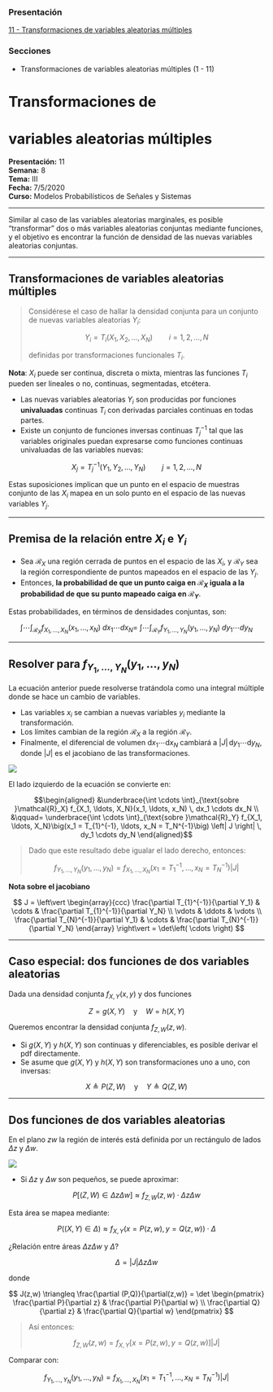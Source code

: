 
### Presentación

[11 - Transformaciones de variables aleatorias múltiples](https://www.overleaf.com/read/ffgdtstgxvsy#213786)

### Secciones
- Transformaciones de variables aleatorias múltiples (1 - 11)
<!--
---------------------------------
PRESENTACIÓN DE CLASE
 
Universidad de Costa Rica  
Escuela de Ingeniería Eléctrica  
IE0405 - Modelos Probabilísticos de Señales y Sistemas  
---------------------------------
-->

<!--
---------------------------------
PRESENTACIÓN DE CLASE

Universidad de Costa Rica
Escuela de Ingeniería Eléctrica
IE0405 - Modelos Probabilísticos de Señales y Sistemas
---------------------------------
-->

# Transformaciones de  
# variables aleatorias múltiples

**Presentación:** 11  
**Semana:** 8  
**Tema:** III  
**Fecha:** 7/5/2020  
**Curso:** Modelos Probabilísticos de Señales y Sistemas

---

Similar al caso de las variables aleatorias marginales, es posible “transformar” dos o más variables aleatorias conjuntas mediante funciones, y el objetivo es encontrar la función de densidad de las nuevas variables aleatorias conjuntas.

---

## Transformaciones de variables aleatorias múltiples

> Considérese el caso de hallar la densidad conjunta para un conjunto de nuevas variables aleatorias $Y_i$:  
> 
> $$
> Y_i = T_i(X_1, X_2, \ldots, X_N) \qquad i = 1, 2, \ldots, N
> $$
> 
> definidas por transformaciones funcionales $T_i$.

**Nota**: $X_i$ puede ser continua, discreta o mixta, mientras las funciones $T_i$ pueden ser lineales o no, continuas, segmentadas, etcétera.

- Las nuevas variables aleatorias $Y_i$ son producidas por funciones **univaluadas** continuas $T_i$ con derivadas parciales continuas en todas partes.
- Existe un conjunto de funciones inversas continuas $T_{j}^{-1}$ tal que las variables originales puedan expresarse como funciones continuas univaluadas de las variables nuevas:

$$
X_j = T_{j}^{-1}(Y_1, Y_2, \ldots, Y_N) \qquad j = 1, 2, \ldots, N
$$

Estas suposiciones implican que un punto en el espacio de muestras conjunto de las $X_i$ mapea en un solo punto en el espacio de las nuevas variables $Y_j$.

---

## Premisa de la relación entre $X_i$ e $Y_i$

- Sea $\mathcal{R}_X$ una región cerrada de puntos en el espacio de las $X_i$, y $\mathcal{R}_Y$ sea la región correspondiente de puntos mapeados en el espacio de las $Y_j$.
- Entonces, **la probabilidad de que un punto caiga en $\mathcal{R}_X$ iguala a la probabilidad de que su punto mapeado caiga en $\mathcal{R}_Y$**.

Estas probabilidades, en términos de densidades conjuntas, son:

```math
\int \cdots \int_{\mathcal{R}_X}
  f_{X_1,\dots,X_N}(x_1,\dots,x_N)\;dx_1\cdots dx_N
=\ 
\int \cdots \int_{\mathcal{R}_Y}
  f_{Y_1,\dots,Y_N}(y_1,\dots,y_N)\;dy_1\cdots dy_N
```

---

## Resolver para $f_{Y_1, \ldots, Y_N}(y_1, \ldots, y_N)$

La ecuación anterior puede resolverse tratándola como una integral múltiple donde se hace un cambio de variables.

- Las variables $x_i$ se cambian a nuevas variables $y_i$ mediante la transformación.
- Los límites cambian de la región $\mathcal{R}_X$ a la región $\mathcal{R}_Y$.
- Finalmente, el diferencial de volumen $\mathrm{d}x_1 \cdots \mathrm{d}x_N$ cambiará a $\vert J\vert \, \mathrm{d}y_1 \cdots \mathrm{d}y_N$, donde $\vert J \vert$ es el jacobiano de las transformaciones.

![](docs/images/11_matrices.svg)

El lado izquierdo de la ecuación se convierte en:


```math
\begin{aligned}
  &\underbrace{\int \cdots \int}_{\text{sobre }\mathcal{R}_X}
  f_{X_1, \ldots, X_N}(x_1, \ldots, x_N)
  \, dx_1 \cdots dx_N
  \\
  &\qquad=
  \underbrace{\int \cdots \int}_{\text{sobre }\mathcal{R}_Y}
  f_{X_1, \ldots, X_N}\big(x_1 = T_{1}^{-1}, \ldots, x_N = T_N^{-1}\big)
  \left| J \right|
  \, dy_1 \cdots dy_N
\end{aligned}
```

> Dado que este resultado debe igualar el lado derecho, entonces:
>
> $$
> f_{Y_1, \ldots, Y_N}(y_1, \ldots, y_N) = f_{X_1, \ldots,X_N}(x_1 = T_{1}^{-1}, \ldots,x_N = T_{N}^{-1})\vert J\vert
> $$

**Nota sobre el jacobiano**

$$
J = \left\vert 
\begin{array}{ccc} 
  \frac{\partial T_{1}^{-1}}{\partial Y_1} & \cdots & \frac{\partial T_{1}^{-1}}{\partial Y_N} \\
  \vdots & \ddots & \vdots \\
  \frac{\partial T_{N}^{-1}}{\partial Y_1} & \cdots & \frac{\partial T_{N}^{-1}}{\partial Y_N}  
\end{array} 
\right\vert = \det\left( \cdots \right)
$$

---

## Caso especial: dos funciones de dos variables aleatorias

Dada una densidad conjunta $f_{X,Y}(x,y)$ y dos funciones

$$
Z = g(X,Y) \quad \text{y} \quad W = h(X,Y)
$$

Queremos encontrar la densidad conjunta $f_{Z,W}(z,w)$.

- Si $g(X,Y)$ y $h(X,Y)$ son continuas y diferenciables, es posible derivar el pdf directamente.
- Se asume que $g(X,Y)$ y $h(X,Y)$ son transformaciones uno a uno, con inversas:

$$
X \triangleq P(Z,W) \quad \text{y} \quad Y \triangleq Q(Z,W)
$$

---

## Dos funciones de dos variables aleatorias

En el plano $zw$ la región de interés está definida por un rectángulo de lados $\Delta z$ y $\Delta w$.

![](docs/images/11_deltaz_deltaw.svg)

- Si $\Delta z$ y $\Delta w$ son pequeños, se puede aproximar:

$$
P\left[ (Z,W) \in \Delta z \Delta w \right] \approx f_{Z,W}(z,w) \cdot \Delta z \Delta w
$$

Esta área se mapea mediante:

$$
P\left( (X,Y) \in \Delta \right) \approx f_{X,Y}(x = P(z,w), y = Q(z,w)) \cdot \Delta
$$

¿Relación entre áreas $\Delta z \Delta w$ y $\Delta$?

$$
\Delta = \vert J \vert \Delta z \Delta w
$$

donde

$$
J(z,w) \triangleq \frac{\partial (P,Q)}{\partial(z,w)} = \det 
\begin{pmatrix}
\frac{\partial P}{\partial z} & \frac{\partial P}{\partial w} \\
\frac{\partial Q}{\partial z} & \frac{\partial Q}{\partial w}
\end{pmatrix}
$$

> Así entonces:
>
> $$
> f_{Z,W}(z,w) = f_{X,Y} \left[ x = P(z,w), y = Q(z,w) \right] \vert J \vert
> $$

Comparar con:

$$
f_{Y_1, \ldots, Y_N}(y_1, \ldots, y_N) = f_{X_1, \ldots,X_N}(x_1 = T_{1}^{-1}, \ldots,x_N = T_{N}^{-1})\vert J\vert
$$
